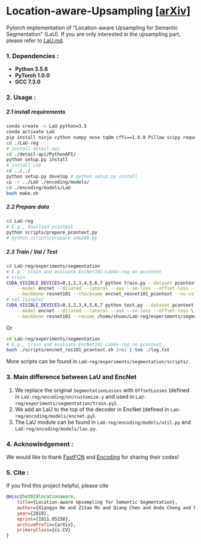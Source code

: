 # Location-aware-Upsampling [[arXiv]](https://arxiv.org/abs/1911.05250)
Pytorch implementation of "Location-aware Upsampling for Semantic Segmentation" (LaU). If you are only interested in the upsampling part, please refer to [LaU.md](./LaU.md). 

### 1. Dependencies :
* **Python 3.5.6**
* **PyTorch 1.0.0**
* **GCC 7.3.0**

### 2. Usage :
##### 2.1 install requirements
```sh
conda create -n LaU python=3.5
conda activate LaU
pip install ninja cython numpy nose tqdm cffi==1.0.0 Pillow scipy requests torch==1.0.0 torchvision==0.2.2.post2 
cd ./LaU-reg
# install detail-api
cd ./detail-api/PythonAPI/
python setup.py install
# install LaU
cd ../../
python setup.py develop # python setup.py install
cp -r ../LaU ./encoding/models/
cd ./encoding/models/LaU
bash make.sh
```
##### 2.2 Prepare data
```sh
cd LaU-reg
# E.g., download pcontext
python scripts/prepare_pcontext.py
# python scripts/prepare_ade20k.py
```
##### 2.3 Train / Val / Test
```sh
cd LaU-reg/experiments/segmentation
# E.g., train and evaluate EncNet101-LaU4x-reg on pcontext
# train
CUDA_VISIBLE_DEVICES=0,1,2,3,4,5,6,7 python train.py --dataset pcontext \
    --model encnet --dilated --lateral --aux --se-loss --offset-loss --batch-size 16\
    --backbone resnet101 --checkname encnet_resnet101_pcontext --no-val --offset-weight 0.3 --location-weight 0.1 --up-factor 4 --batch-size-per-gpu 2 --bottleneck-channel 64 --offset-branch-input-channel 512 --category 150 --base-size 520 --crop-size 480 --downsampled-input-size 60
# val [single]
CUDA_VISIBLE_DEVICES=0,1,2,3,4,5,6,7 python test.py --dataset pcontext \
    --model encnet --dilated --lateral --aux --se-loss --offset-loss \
    --backbone resnet101 --resume /home/shuan/LaU-reg/experiments/segmentation/runs/encnet_resnet101_pcontext/encnet/encnet_resnet101_pcontext/179_checkpoint.pth.tar --split val --mode test --up-factor 4 --batch-size-per-gpu 1 --bottleneck-channel 64 --offset-branch-input-channel 512 --category 150 --base-size 520 --crop-size 480 --downsampled-input-size 60 # --ms  
```
Or
```sh
cd LaU-reg/experiments/segmentation
# E.g., train and evaluate EncNet101-LaU4x-reg on pcontext
bash ./scripts/encnet_res101_pcontext.sh 2>&1 | tee ./log.txt
```
More scripts can be found in `LaU-reg/experiments/segmentation/scripts/`.

### 3. Main difference between LaU and EncNet
1. We replace the original `SegmentationLosses` with `OffsetLosses` (defined in `LaU-reg/encoding/nn/customize.y` and used in `LaU-reg/experiments/segmentation/train.py`). 
2. We add an LaU to the top of the decoder in EncNet (defined in `LaU-reg/encoding/models/encnet.py`).
3. The LaU module can be found in `LaU-reg/encoding/models/util.py` and `LaU-reg/encoding/models/lau.py`.

### 4. Acknowledgement :
We would like to thank [FastFCN](https://github.com/wuhuikai/FastFCN) and [Encoding](https://github.com/zhanghang1989/PyTorch-Encoding) for sharing their codes!

### 5. Cite : 
If you find this project helpful, please cite
```bib
@misc{he2019locationaware,
    title={Location-aware Upsampling for Semantic Segmentation},
    author={Xiangyu He and Zitao Mo and Qiang Chen and Anda Cheng and Peisong Wang and Jian Cheng},
    year={2019},
    eprint={1911.05250},
    archivePrefix={arXiv},
    primaryClass={cs.CV}
}
```
